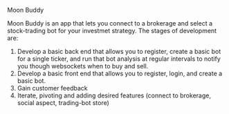 Moon Buddy

Moon Buddy is an app that lets you connect to a brokerage and select a stock-trading bot for your investmet strategy.
The stages of development are:

1. Develop a basic back end that allows you to register, create a basic bot for a single ticker, and run that bot analysis at regular intervals to notify you though websockets when to buy and sell.
2. Develop a basic front end that allows you to register, login, and create a basic bot.
3. Gain customer feedback
4. Iterate, pivoting and adding desired features (connect to brokerage, social aspect, trading-bot store)
